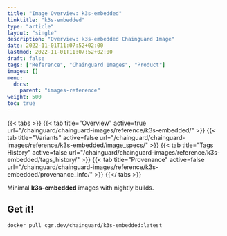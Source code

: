 ```yaml
---
title: "Image Overview: k3s-embedded"
linktitle: "k3s-embedded"
type: "article"
layout: "single"
description: "Overview: k3s-embedded Chainguard Image"
date: 2022-11-01T11:07:52+02:00
lastmod: 2022-11-01T11:07:52+02:00
draft: false
tags: ["Reference", "Chainguard Images", "Product"]
images: []
menu:
  docs:
    parent: "images-reference"
weight: 500
toc: true
---
```


{{< tabs >}}
{{< tab title="Overview" active=true url="/chainguard/chainguard-images/reference/k3s-embedded/" >}}
{{< tab title="Variants" active=false url="/chainguard/chainguard-images/reference/k3s-embedded/image_specs/" >}}
{{< tab title="Tags History" active=false url="/chainguard/chainguard-images/reference/k3s-embedded/tags_history/" >}}
{{< tab title="Provenance" active=false url="/chainguard/chainguard-images/reference/k3s-embedded/provenance_info/" >}}
{{</ tabs >}}

Minimal **k3s-embedded** images with nightly builds.

## Get it!

```
docker pull cgr.dev/chainguard/k3s-embedded:latest
```

